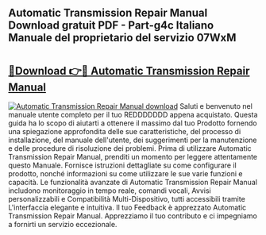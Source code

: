 ## Automatic Transmission Repair Manual Download gratuit PDF - Part-g4c Italiano Manuale del proprietario del servizio 07WxM

# <h2><a href="http://dfd0nip.blite.top/?on=Automatic+Transmission+Repair+Manual">🔗Download 👉🔴 Automatic Transmission Repair Manual</a></h2>

[![Automatic Transmission Repair Manual download](https://i.imgur.com/lujVjoI.png)](http://dfd0nip.blite.top/?on=Automatic+Transmission+Repair+Manual)
Saluti e benvenuto nel manuale utente completo per il tuo REDDDDDDD appena acquistato. Questa guida ha lo scopo di aiutarti a ottenere il massimo dal tuo Prodotto fornendo una spiegazione approfondita delle sue caratteristiche, del processo di installazione, del manuale dell'utente, dei suggerimenti per la manutenzione e delle procedure di risoluzione dei problemi. Prima di utilizzare Automatic Transmission Repair Manual, prenditi un momento per leggere attentamente questo Manuale. Fornisce istruzioni dettagliate su come configurare il prodotto, nonché informazioni su come utilizzare le sue varie funzioni e capacità. Le funzionalità avanzate di Automatic Transmission Repair Manual includono monitoraggio in tempo reale, comandi vocali, Avvisi personalizzabili e Compatibilità Multi-Dispositivo, tutti accessibili tramite L'interfaccia elegante e intuitiva. Il tuo Feedback è apprezzato Automatic Transmission Repair Manual. Apprezziamo il tuo contributo e ci impegniamo a fornirti un servizio eccezionale.
